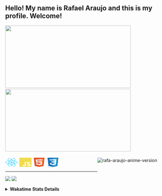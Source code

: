## Hello! My name is Rafael Araujo and this is my profile. Welcome!

<div>
  <img height="200"  width="400" src="https://github-readme-stats.vercel.app/api?username=rafa-araujo&show_icons=true&theme=dracula&include_all_commits=true&count_private=true"/>
  <img height="200" width="400" src="https://github-readme-stats.vercel.app/api/top-langs/?username=rafa-araujo&layout=compact&langs_count=7&theme=dracula"/>
</div>

<div style="display: inline_block"><br>
  <img align="center" alt="Rafa-React" height="30" width="40" src="https://raw.githubusercontent.com/devicons/devicon/master/icons/react/react-original.svg">
  <img align="center" alt="Rafa-Js" height="30" width="40" src="https://raw.githubusercontent.com/devicons/devicon/master/icons/javascript/javascript-plain.svg">
  <img align="center" alt="Rafa-HTML" height="30" width="40" src="https://raw.githubusercontent.com/devicons/devicon/master/icons/html5/html5-original.svg">
  <img align="center" alt="Rafa-CSS" height="30" width="40" src="https://raw.githubusercontent.com/devicons/devicon/master/icons/css3/css3-original.svg">
  <img align="right" height="200" width="210" alt="rafa-araujo-anime-version" src="https://cdn.discordapp.com/attachments/872942902454681690/872943127726538823/mygif.gif">
</div>

 * * *
 
 <a href = "mailto:rafacarlosaraujo@gmail.com"><img src="https://img.shields.io/badge/-Gmail-%23333?style=for-the-badge&logo=gmail&logoColor=white" target="_blank"></a>
  <a href="https://www.linkedin.com/in/rafael-carlos-ara%C3%BAjo" target="_blank"><img src="https://img.shields.io/badge/-LinkedIn-%230077B5?style=for-the-badge&logo=linkedin&logoColor=white" target="_blank"></a>

<details>
  <summary><b>Wakatime Stats Details</b></summary>
       <div align="justify">
        
<!--START_SECTION:waka-->
![Profile Views](http://img.shields.io/badge/Profile%20Views-0-blue)

**🐱 My GitHub Data** 

> 🏆 6 Contributions in the Year 2022
 > 
> 📦 83.1 kB Used in GitHub's Storage 
 > 
> 💼 Opted to Hire
 > 
> 📜 9 Public Repositories 
 > 
> 🔑 0 Private Repositories  
 > 
**I'm a Night 🦉** 

```text
🌞 Morning    12 commits     ██░░░░░░░░░░░░░░░░░░░░░░░   9.23% 
🌆 Daytime    41 commits     ████████░░░░░░░░░░░░░░░░░   31.54% 
🌃 Evening    55 commits     ██████████░░░░░░░░░░░░░░░   42.31% 
🌙 Night      22 commits     ████░░░░░░░░░░░░░░░░░░░░░   16.92%

```
📅 **I'm Most Productive on Monday** 

```text
Monday       32 commits     ██████░░░░░░░░░░░░░░░░░░░   24.62% 
Tuesday      21 commits     ████░░░░░░░░░░░░░░░░░░░░░   16.15% 
Wednesday    24 commits     ████░░░░░░░░░░░░░░░░░░░░░   18.46% 
Thursday     14 commits     ██░░░░░░░░░░░░░░░░░░░░░░░   10.77% 
Friday       22 commits     ████░░░░░░░░░░░░░░░░░░░░░   16.92% 
Saturday     13 commits     ██░░░░░░░░░░░░░░░░░░░░░░░   10.0% 
Sunday       4 commits      ░░░░░░░░░░░░░░░░░░░░░░░░░   3.08%

```


📊 **This Week I Spent My Time On** 

```text
⌚︎ Time Zone: America/Sao_Paulo

💬 Programming Languages: 
No Activity Tracked This Week

🔥 Editors: 
No Activity Tracked This Week

🐱‍💻 Projects: 
No Activity Tracked This Week

💻 Operating System: 
No Activity Tracked This Week

```

**I Mostly Code in HTML** 

```text
HTML                     2 repos             ████████████████░░░░░░░░░   66.67% 
JavaScript               1 repo              ████████░░░░░░░░░░░░░░░░░   33.33%

```


**Timeline**

![Chart not found](https://raw.githubusercontent.com/rafa-araujo/rafa-araujo/main/charts/bar_graph.png) 


 Last Updated on 06/03/2022 18:42:18 UTC
<!--END_SECTION:waka-->

  </details> 
</div>
